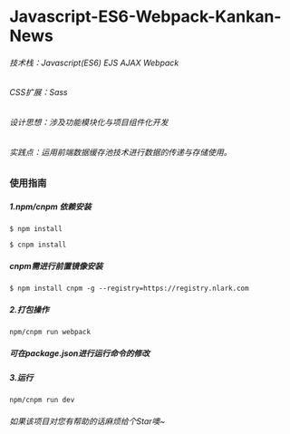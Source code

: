 # Javascript-ES6-Webpack-Kankan-News
###### 技术栈：Javascript(ES6) EJS AJAX Webpack 
###### CSS扩展：Sass
###### 设计思想：涉及功能模块化与项目组件化开发
###### 实践点：运用前端数据缓存池技术进行数据的传递与存储使用。
### 使用指南
##### 1.npm/cnpm 依赖安装
``` 
$ npm install
```
``` 
$ cnpm install
```
##### cnpm需进行前置镜像安装
``` 
$ npm install cnpm -g --registry=https://registry.nlark.com
```
##### 2.打包操作
``` 
npm/cnpm run webpack
``` 
##### 可在package.json进行运行命令的修改
##### 3.运行
``` 
npm/cnpm run dev
``` 
###### 如果该项目对您有帮助的话麻烦给个Star噢~
